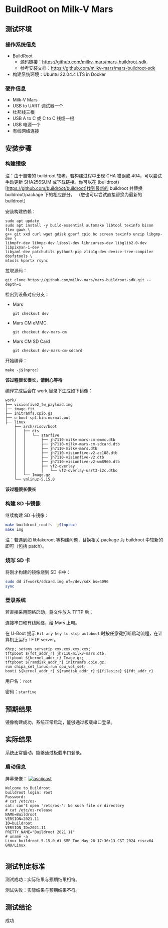 # BuildRoot on Milk-V Mars

## 测试环境

### 操作系统信息

- BuildRoot
  - 源码链接：https://github.com/milkv-mars/mars-buildroot-sdk
  - 参考安装文档：https://github.com/milkv-mars/mars-buildroot-sdk
- 构建系统环境：Ubuntu 22.04.4 LTS in Docker

### 硬件信息

- Milk-V Mars
- USB to UART 调试器一个
- 杜邦线三根
- USB A to C 或 C to C 线缆一根
- USB 电源一个
- 有线网络连接

## 安装步骤

### 构建镜像

注：由于自带的 buildroot 较老，若构建过程中出现 CHA 错误或 404，可以尝试手动更新 SHA256SUM 或下载链接。你可以在 (buildroot)[https://github.com/buildroot/buildroot]找到最新的 buildroot 并替换 buildroot/package 下的相应部分。
（您也可以尝试直接替换为最新的 buildroot）

安装构建依赖：

```shell
sudo apt update
sudo apt install -y build-essential automake libtool texinfo bison flex gawk \
g++ git xxd curl wget gdisk gperf cpio bc screen texinfo unzip libgmp-dev \
libmpfr-dev libmpc-dev libssl-dev libncurses-dev libglib2.0-dev libpixman-1-dev \
libyaml-dev patchutils python3-pip zlib1g-dev device-tree-compiler dosfstools \
mtools kpartx rsync
```

拉取源码：

```shell
git clone https://github.com/milkv-mars/mars-buildroot-sdk.git --depth=1
```

检出到设备对应分支：

- Mars
  ```
  git checkout dev
  ```

- Mars CM eMMC
  ```
  git checkout dev-mars-cm
  ```

- Mars CM SD Card
  ```
  git checkout dev-mars-cm-sdcard
  ```

开始编译：

```shell
make -j$(nproc)
```

**该过程很长很长，请耐心等待**

编译完成后会在 work 目录下生成如下镜像：

```
work/
├── visionfive2_fw_payload.img
├── image.fit
├── initramfs.cpio.gz
├── u-boot-spl.bin.normal.out
├── linux
    ├── arch/riscv/boot
    │   ├── dts
    │   │   └── starfive
    │   │       ├── jh7110-milkv-mars-cm-emmc.dtb
    │   │       ├── jh7110-milkv-mars-cm-sdcard.dtb
    │   │       ├── jh7110-milkv-mars.dtb
    │   │       ├── jh7110-visionfive-v2-ac108.dtb
    │   │       ├── jh7110-visionfive-v2.dtb
    │   │       ├── jh7110-visionfive-v2-wm8960.dtb
    │   │       ├── vf2-overlay
    │   │       │   └── vf2-overlay-uart3-i2c.dtbo
    │   └── Image.gz
    └── vmlinuz-5.15.0
```

**该过程很长很长**

### 构建 SD 卡镜像

继续构建 SD 卡镜像：
```bash
make buildroot_rootfs -j$(nproc)
make img
```

注：若遇到如 libfakeroot 等构建问题，替换相关 package 为 buildroot 中较新的即可（包括 patch）。

### 烧写 SD 卡

将刚才构建的镜像烧到 SD 卡中：
```bash
sudo dd if=work/sdcard.img of=/dev/sdX bs=4096
sync
```

### 登录系统

若直接采用网络启动，将文件放入 TFTP 后：

连接串口和有线网络，给 Mars 上电。

在 U-Boot 提示 `Hit any key to stop autoboot` 时按任意键打断启动流程，在计算机上运行 TFTP server。

```
dhcp; setenv serverip xxx.xxx.xxx.xxx;
tftpboot ${fdt_addr_r} jh7110-milkv-mars.dtb;
tftpboot ${kernel_addr_r} Image.gz;
tftpboot ${ramdisk_addr_r} initramfs.cpio.gz;
run chipa_set_linux;run cpu_vol_set;
booti ${kernel_addr_r} ${ramdisk_addr_r}:${filesize} ${fdt_addr_r}
```

用户名：`root`

密码：`starfive`

## 预期结果

镜像构建成功，系统正常启动，能够通过板载串口登录。

## 实际结果

系统正常启动，能够通过板载串口登录。

### 启动信息

屏幕录像：
[![asciicast](https://asciinema.org/a/uweoEDTIkJplZk2LZwK3KVwhn.svg)](https://asciinema.org/a/uweoEDTIkJplZk2LZwK3KVwhn)

```log
Welcome to Buildroot
buildroot login: root
Password: 
# cat /etc/os-
cat: can't open '/etc/os-': No such file or directory
# cat /etc/os-release 
NAME=Buildroot
VERSION=2021.11
ID=buildroot
VERSION_ID=2021.11
PRETTY_NAME="Buildroot 2021.11"
# uname -a
Linux buildroot 5.15.0 #1 SMP Tue May 28 17:36:13 CST 2024 riscv64 GNU/Linux


```

## 测试判定标准

测试成功：实际结果与预期结果相符。

测试失败：实际结果与预期结果不符。

## 测试结论

成功
